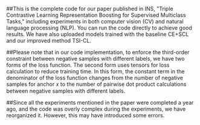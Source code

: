 ##This is the complete code for our paper published in INS, "Triple Contrastive Learning Representation Boosting for Supervised Multiclass Tasks," including experiments in both computer vision (CV) and natural language processing (NLP). You can run the code directly to achieve good results. We have also uploaded models trained with the baseline CE+SCL and our improved method TSI-CL.

##Please note that in our code implementation, to enforce the third-order constraint between negative samples with different labels, we have two forms of the loss function. The second form uses tensors for loss calculation to reduce training time. In this form, the constant term in the denominator of the loss function changes from the number of negative samples for anchor 𝑥 to the number of pairwise dot product calculations between negative samples with different labels.

##Since all the experiments mentioned in the paper were completed a year ago, and the code was overly complex during the experiments, we have reorganized it. However, this may have introduced some errors.
